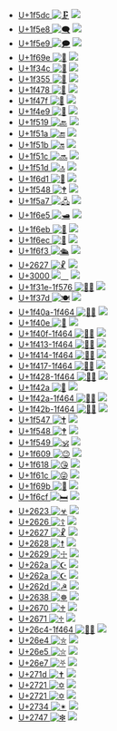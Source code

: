  * [U+1f5dc ![&#x1f5dc;][1f5dc.png]][1f5dc.svg] ![][1f5dc.e1] 
 * [U+1f5e8 ![&#x1f5e8;][1f5e8.png]][1f5e8.svg] ![][1f5e8.e1] 
 * [U+1f5e9 ![&#x1f5e9;][1f5e9.png]][1f5e9.svg] ![][1f5e9.e1] 
 * [U+1f69e ![&#x1f69e;][1f69e.png]][1f69e.svg] ![][1f69e.e1] 
 * [U+1f34c ![&#x1f34c;][1f34c.png]][1f34c.svg] ![][1f34c.e1] 
 * [U+1f355 ![&#x1f355;][1f355.png]][1f355.svg] ![][1f355.e1] 
 * [U+1f478 ![&#x1f478;][1f478.png]][1f478.svg] ![][1f478.e1] 
 * [U+1f47f ![&#x1f47f;][1f47f.png]][1f47f.svg] ![][1f47f.e1] 
 * [U+1f4e9 ![&#x1f4e9;][1f4e9.png]][1f4e9.svg] ![][1f4e9.e1] 
 * [U+1f519 ![&#x1f519;][1f519.png]][1f519.svg] ![][1f519.e1] 
 * [U+1f51a ![&#x1f51a;][1f51a.png]][1f51a.svg] ![][1f51a.e1] 
 * [U+1f51b ![&#x1f51b;][1f51b.png]][1f51b.svg] ![][1f51b.e1] 
 * [U+1f51c ![&#x1f51c;][1f51c.png]][1f51c.svg] ![][1f51c.e1] 
 * [U+1f51d ![&#x1f51d;][1f51d.png]][1f51d.svg] ![][1f51d.e1] 
 * [U+1f6d1 ![&#x1f6d1;][1f6d1.png]][1f6d1.svg] ![][1f6d1.e1] 
 * [U+1f548 ![&#x1f548;][1f548.png]][1f548.svg] ![][1f548.e1] 
 * [U+1f5a7 ![&#x1f5a7;][1f5a7.png]][1f5a7.svg] ![][1f5a7.e1] 
 * [U+1f6e5 ![&#x1f6e5;][1f6e5.png]][1f6e5.svg] ![][1f6e5.e1] 
 * [U+1f6eb ![&#x1f6eb;][1f6eb.png]][1f6eb.svg] ![][1f6eb.e1] 
 * [U+1f6ec ![&#x1f6ec;][1f6ec.png]][1f6ec.svg] ![][1f6ec.e1] 
 * [U+1f6f3 ![&#x1f6f3;][1f6f3.png]][1f6f3.svg] ![][1f6f3.e1] 
 * [U+2627 ![&#x2627;][2627.png]][2627.svg] ![][2627.e1] 
 * [U+3000 ![&#x3000;][3000.png]][3000.svg] ![][3000.e1] 
 * [U+1f31e-1f576 ![&#x1f31e;&zwj;&#x1f576;][1f31e-1f576.png]][1f31e-1f576.svg] ![][1f31e-1f576.e1] 
 * [U+1f37d ![&#x1f37d;][1f37d.png]][1f37d.svg] ![][1f37d.e1] 
 * [U+1f40a-1f464 ![&#x1f40a;&zwj;&#x1f464;][1f40a-1f464.png]][1f40a-1f464.svg] ![][1f40a-1f464.e1] 
 * [U+1f40e ![&#x1f40e;][1f40e.png]][1f40e.svg] ![][1f40e.e1] 
 * [U+1f40f-1f464 ![&#x1f40f;&zwj;&#x1f464;][1f40f-1f464.png]][1f40f-1f464.svg] ![][1f40f-1f464.e1] 
 * [U+1f413-1f464 ![&#x1f413;&zwj;&#x1f464;][1f413-1f464.png]][1f413-1f464.svg] ![][1f413-1f464.e1] 
 * [U+1f414-1f464 ![&#x1f414;&zwj;&#x1f464;][1f414-1f464.png]][1f414-1f464.svg] ![][1f414-1f464.e1] 
 * [U+1f417-1f464 ![&#x1f417;&zwj;&#x1f464;][1f417-1f464.png]][1f417-1f464.svg] ![][1f417-1f464.e1] 
 * [U+1f428-1f464 ![&#x1f428;&zwj;&#x1f464;][1f428-1f464.png]][1f428-1f464.svg] ![][1f428-1f464.e1] 
 * [U+1f42a ![&#x1f42a;][1f42a.png]][1f42a.svg] ![][1f42a.e1] 
 * [U+1f42a-1f464 ![&#x1f42a;&zwj;&#x1f464;][1f42a-1f464.png]][1f42a-1f464.svg] ![][1f42a-1f464.e1] 
 * [U+1f42b-1f464 ![&#x1f42b;&zwj;&#x1f464;][1f42b-1f464.png]][1f42b-1f464.svg] ![][1f42b-1f464.e1] 
 * [U+1f547 ![&#x1f547;][1f547.png]][1f547.svg] ![][1f547.e1] 
 * [U+1f548 ![&#x1f548;][1f548.png]][1f548.svg] ![][1f548.e1] 
 * [U+1f549 ![&#x1f549;][1f549.png]][1f549.svg] ![][1f549.e1] 
 * [U+1f609 ![&#x1f609;][1f609.png]][1f609.svg] ![][1f609.e1] 
 * [U+1f618 ![&#x1f618;][1f618.png]][1f618.svg] ![][1f618.e1] 
 * [U+1f61c ![&#x1f61c;][1f61c.png]][1f61c.svg] ![][1f61c.e1] 
 * [U+1f69b ![&#x1f69b;][1f69b.png]][1f69b.svg] ![][1f69b.e1] 
 * [U+1f6cf ![&#x1f6cf;][1f6cf.png]][1f6cf.svg] ![][1f6cf.e1] 
 * [U+2623 ![&#x2623;][2623.png]][2623.svg] ![][2623.e1] 
 * [U+2626 ![&#x2626;][2626.png]][2626.svg] ![][2626.e1] 
 * [U+2627 ![&#x2627;][2627.png]][2627.svg] ![][2627.e1] 
 * [U+2628 ![&#x2628;][2628.png]][2628.svg] ![][2628.e1] 
 * [U+2629 ![&#x2629;][2629.png]][2629.svg] ![][2629.e1] 
 * [U+262a ![&#x262a;][262a.png]][262a.svg] ![][262a.e1] 
 * [U+262a ![&#x262a;][262a.png]][262a.svg] ![][262a.e1] 
 * [U+262d ![&#x262d;][262d.png]][262d.svg] ![][262d.e1] 
 * [U+2638 ![&#x2638;][2638.png]][2638.svg] ![][2638.e1] 
 * [U+2670 ![&#x2670;][2670.png]][2670.svg] ![][2670.e1] 
 * [U+2671 ![&#x2671;][2671.png]][2671.svg] ![][2671.e1] 
 * [U+26c4-1f464 ![&#x26c4;&zwj;&#x1f464;][26c4-1f464.png]][26c4-1f464.svg] ![][26c4-1f464.e1] 
 * [U+26e4 ![&#x26e4;][26e4.png]][26e4.svg] ![][26e4.e1] 
 * [U+26e5 ![&#x26e5;][26e5.png]][26e5.svg] ![][26e5.e1] 
 * [U+26e7 ![&#x26e7;][26e7.png]][26e7.svg] ![][26e7.e1] 
 * [U+271d ![&#x271d;][271d.png]][271d.svg] ![][271d.e1] 
 * [U+2721 ![&#x2721;][2721.png]][2721.svg] ![][2721.e1] 
 * [U+2721 ![&#x2721;][2721.png]][2721.svg] ![][2721.e1] 
 * [U+2734 ![&#x2734;][2734.png]][2734.svg] ![][2734.e1] 
 * [U+2747 ![&#x2747;][2747.png]][2747.svg] ![][2747.e1] 

[1f31e-1f576.e1]: https://rawgit.com/emojione/emojione/2.2.7/assets/png/1f31e-1f576.png 
[1f31e-1f576.png]: https://rawgit.com/emojitwo/emojitwo/master/png/1f31e-1f576.png 
[1f31e-1f576.svg]: https://github.com/EmojiTwo/emojitwo/blob/master/svg/1f31e-1f576.svg 
[1f34c.e1]: https://rawgit.com/emojione/emojione/2.2.7/assets/png/1f34c.png 
[1f34c.png]: https://rawgit.com/emojitwo/emojitwo/master/png/1f34c.png 
[1f34c.svg]: https://github.com/EmojiTwo/emojitwo/blob/master/svg/1f34c.svg 
[1f355.e1]: https://rawgit.com/emojione/emojione/2.2.7/assets/png/1f355.png 
[1f355.png]: https://rawgit.com/emojitwo/emojitwo/master/png/1f355.png 
[1f355.svg]: https://github.com/EmojiTwo/emojitwo/blob/master/svg/1f355.svg 
[1f37d.e1]: https://rawgit.com/emojione/emojione/2.2.7/assets/png/1f37d.png 
[1f37d.png]: https://rawgit.com/emojitwo/emojitwo/master/png/1f37d.png 
[1f37d.svg]: https://github.com/EmojiTwo/emojitwo/blob/master/svg/1f37d.svg 
[1f40a-1f464.e1]: https://rawgit.com/emojione/emojione/2.2.7/assets/png/1f40a-1f464.png 
[1f40a-1f464.png]: https://rawgit.com/emojitwo/emojitwo/master/png/1f40a-1f464.png 
[1f40a-1f464.svg]: https://github.com/EmojiTwo/emojitwo/blob/master/svg/1f40a-1f464.svg 
[1f40e.e1]: https://rawgit.com/emojione/emojione/2.2.7/assets/png/1f40e.png 
[1f40e.png]: https://rawgit.com/emojitwo/emojitwo/master/png/1f40e.png 
[1f40e.svg]: https://github.com/EmojiTwo/emojitwo/blob/master/svg/1f40e.svg 
[1f40f-1f464.e1]: https://rawgit.com/emojione/emojione/2.2.7/assets/png/1f40f-1f464.png 
[1f40f-1f464.png]: https://rawgit.com/emojitwo/emojitwo/master/png/1f40f-1f464.png 
[1f40f-1f464.svg]: https://github.com/EmojiTwo/emojitwo/blob/master/svg/1f40f-1f464.svg 
[1f413-1f464.e1]: https://rawgit.com/emojione/emojione/2.2.7/assets/png/1f413-1f464.png 
[1f413-1f464.png]: https://rawgit.com/emojitwo/emojitwo/master/png/1f413-1f464.png 
[1f413-1f464.svg]: https://github.com/EmojiTwo/emojitwo/blob/master/svg/1f413-1f464.svg 
[1f414-1f464.e1]: https://rawgit.com/emojione/emojione/2.2.7/assets/png/1f414-1f464.png 
[1f414-1f464.png]: https://rawgit.com/emojitwo/emojitwo/master/png/1f414-1f464.png 
[1f414-1f464.svg]: https://github.com/EmojiTwo/emojitwo/blob/master/svg/1f414-1f464.svg 
[1f417-1f464.e1]: https://rawgit.com/emojione/emojione/2.2.7/assets/png/1f417-1f464.png 
[1f417-1f464.png]: https://rawgit.com/emojitwo/emojitwo/master/png/1f417-1f464.png 
[1f417-1f464.svg]: https://github.com/EmojiTwo/emojitwo/blob/master/svg/1f417-1f464.svg 
[1f428-1f464.e1]: https://rawgit.com/emojione/emojione/2.2.7/assets/png/1f428-1f464.png 
[1f428-1f464.png]: https://rawgit.com/emojitwo/emojitwo/master/png/1f428-1f464.png 
[1f428-1f464.svg]: https://github.com/EmojiTwo/emojitwo/blob/master/svg/1f428-1f464.svg 
[1f42a-1f464.e1]: https://rawgit.com/emojione/emojione/2.2.7/assets/png/1f42a-1f464.png 
[1f42a-1f464.png]: https://rawgit.com/emojitwo/emojitwo/master/png/1f42a-1f464.png 
[1f42a-1f464.svg]: https://github.com/EmojiTwo/emojitwo/blob/master/svg/1f42a-1f464.svg 
[1f42a.e1]: https://rawgit.com/emojione/emojione/2.2.7/assets/png/1f42a.png 
[1f42a.png]: https://rawgit.com/emojitwo/emojitwo/master/png/1f42a.png 
[1f42a.svg]: https://github.com/EmojiTwo/emojitwo/blob/master/svg/1f42a.svg 
[1f42b-1f464.e1]: https://rawgit.com/emojione/emojione/2.2.7/assets/png/1f42b-1f464.png 
[1f42b-1f464.png]: https://rawgit.com/emojitwo/emojitwo/master/png/1f42b-1f464.png 
[1f42b-1f464.svg]: https://github.com/EmojiTwo/emojitwo/blob/master/svg/1f42b-1f464.svg 
[1f478.e1]: https://rawgit.com/emojione/emojione/2.2.7/assets/png/1f478.png 
[1f478.png]: https://rawgit.com/emojitwo/emojitwo/master/png/1f478.png 
[1f478.svg]: https://github.com/EmojiTwo/emojitwo/blob/master/svg/1f478.svg 
[1f47f.e1]: https://rawgit.com/emojione/emojione/2.2.7/assets/png/1f47f.png 
[1f47f.png]: https://rawgit.com/emojitwo/emojitwo/master/png/1f47f.png 
[1f47f.svg]: https://github.com/EmojiTwo/emojitwo/blob/master/svg/1f47f.svg 
[1f4e9.e1]: https://rawgit.com/emojione/emojione/2.2.7/assets/png/1f4e9.png 
[1f4e9.png]: https://rawgit.com/emojitwo/emojitwo/master/png/1f4e9.png 
[1f4e9.svg]: https://github.com/EmojiTwo/emojitwo/blob/master/svg/1f4e9.svg 
[1f519.e1]: https://rawgit.com/emojione/emojione/2.2.7/assets/png/1f519.png 
[1f519.png]: https://rawgit.com/emojitwo/emojitwo/master/png/1f519.png 
[1f519.svg]: https://github.com/EmojiTwo/emojitwo/blob/master/svg/1f519.svg 
[1f51a.e1]: https://rawgit.com/emojione/emojione/2.2.7/assets/png/1f51a.png 
[1f51a.png]: https://rawgit.com/emojitwo/emojitwo/master/png/1f51a.png 
[1f51a.svg]: https://github.com/EmojiTwo/emojitwo/blob/master/svg/1f51a.svg 
[1f51b.e1]: https://rawgit.com/emojione/emojione/2.2.7/assets/png/1f51b.png 
[1f51b.png]: https://rawgit.com/emojitwo/emojitwo/master/png/1f51b.png 
[1f51b.svg]: https://github.com/EmojiTwo/emojitwo/blob/master/svg/1f51b.svg 
[1f51c.e1]: https://rawgit.com/emojione/emojione/2.2.7/assets/png/1f51c.png 
[1f51c.png]: https://rawgit.com/emojitwo/emojitwo/master/png/1f51c.png 
[1f51c.svg]: https://github.com/EmojiTwo/emojitwo/blob/master/svg/1f51c.svg 
[1f51d.e1]: https://rawgit.com/emojione/emojione/2.2.7/assets/png/1f51d.png 
[1f51d.png]: https://rawgit.com/emojitwo/emojitwo/master/png/1f51d.png 
[1f51d.svg]: https://github.com/EmojiTwo/emojitwo/blob/master/svg/1f51d.svg 
[1f547.e1]: https://rawgit.com/emojione/emojione/2.2.7/assets/png/1f547.png 
[1f547.png]: https://rawgit.com/emojitwo/emojitwo/master/png/1f547.png 
[1f547.svg]: https://github.com/EmojiTwo/emojitwo/blob/master/svg/1f547.svg 
[1f548.e1]: https://rawgit.com/emojione/emojione/2.2.7/assets/png/1f548.png 
[1f548.e1]: https://rawgit.com/emojione/emojione/2.2.7/assets/png/1f548.png 
[1f548.png]: https://rawgit.com/emojitwo/emojitwo/master/png/1f548.png 
[1f548.png]: https://rawgit.com/emojitwo/emojitwo/master/png/1f548.png 
[1f548.svg]: https://github.com/EmojiTwo/emojitwo/blob/master/svg/1f548.svg 
[1f548.svg]: https://github.com/EmojiTwo/emojitwo/blob/master/svg/1f548.svg 
[1f549.e1]: https://rawgit.com/emojione/emojione/2.2.7/assets/png/1f549.png 
[1f549.png]: https://rawgit.com/emojitwo/emojitwo/master/png/1f549.png 
[1f549.svg]: https://github.com/EmojiTwo/emojitwo/blob/master/svg/1f549.svg 
[1f5a7.e1]: https://rawgit.com/emojione/emojione/2.2.7/assets/png/1f5a7.png 
[1f5a7.png]: https://rawgit.com/emojitwo/emojitwo/master/png/1f5a7.png 
[1f5a7.svg]: https://github.com/EmojiTwo/emojitwo/blob/master/svg/1f5a7.svg 
[1f5dc.e1]: https://rawgit.com/emojione/emojione/2.2.7/assets/png/1f5dc.png 
[1f5dc.png]: https://rawgit.com/emojitwo/emojitwo/master/png/1f5dc.png 
[1f5dc.svg]: https://github.com/EmojiTwo/emojitwo/blob/master/svg/1f5dc.svg 
[1f5e8.e1]: https://rawgit.com/emojione/emojione/2.2.7/assets/png/1f5e8.png 
[1f5e8.png]: https://rawgit.com/emojitwo/emojitwo/master/png/1f5e8.png 
[1f5e8.svg]: https://github.com/EmojiTwo/emojitwo/blob/master/svg/1f5e8.svg 
[1f5e9.e1]: https://rawgit.com/emojione/emojione/2.2.7/assets/png/1f5e9.png 
[1f5e9.png]: https://rawgit.com/emojitwo/emojitwo/master/png/1f5e9.png 
[1f5e9.svg]: https://github.com/EmojiTwo/emojitwo/blob/master/svg/1f5e9.svg 
[1f609.e1]: https://rawgit.com/emojione/emojione/2.2.7/assets/png/1f609.png 
[1f609.png]: https://rawgit.com/emojitwo/emojitwo/master/png/1f609.png 
[1f609.svg]: https://github.com/EmojiTwo/emojitwo/blob/master/svg/1f609.svg 
[1f618.e1]: https://rawgit.com/emojione/emojione/2.2.7/assets/png/1f618.png 
[1f618.png]: https://rawgit.com/emojitwo/emojitwo/master/png/1f618.png 
[1f618.svg]: https://github.com/EmojiTwo/emojitwo/blob/master/svg/1f618.svg 
[1f61c.e1]: https://rawgit.com/emojione/emojione/2.2.7/assets/png/1f61c.png 
[1f61c.png]: https://rawgit.com/emojitwo/emojitwo/master/png/1f61c.png 
[1f61c.svg]: https://github.com/EmojiTwo/emojitwo/blob/master/svg/1f61c.svg 
[1f69b.e1]: https://rawgit.com/emojione/emojione/2.2.7/assets/png/1f69b.png 
[1f69b.png]: https://rawgit.com/emojitwo/emojitwo/master/png/1f69b.png 
[1f69b.svg]: https://github.com/EmojiTwo/emojitwo/blob/master/svg/1f69b.svg 
[1f69e.e1]: https://rawgit.com/emojione/emojione/2.2.7/assets/png/1f69e.png 
[1f69e.png]: https://rawgit.com/emojitwo/emojitwo/master/png/1f69e.png 
[1f69e.svg]: https://github.com/EmojiTwo/emojitwo/blob/master/svg/1f69e.svg 
[1f6cf.e1]: https://rawgit.com/emojione/emojione/2.2.7/assets/png/1f6cf.png 
[1f6cf.png]: https://rawgit.com/emojitwo/emojitwo/master/png/1f6cf.png 
[1f6cf.svg]: https://github.com/EmojiTwo/emojitwo/blob/master/svg/1f6cf.svg 
[1f6d1.e1]: https://rawgit.com/emojione/emojione/2.2.7/assets/png/1f6d1.png 
[1f6d1.png]: https://rawgit.com/emojitwo/emojitwo/master/png/1f6d1.png 
[1f6d1.svg]: https://github.com/EmojiTwo/emojitwo/blob/master/svg/1f6d1.svg 
[1f6e5.e1]: https://rawgit.com/emojione/emojione/2.2.7/assets/png/1f6e5.png 
[1f6e5.png]: https://rawgit.com/emojitwo/emojitwo/master/png/1f6e5.png 
[1f6e5.svg]: https://github.com/EmojiTwo/emojitwo/blob/master/svg/1f6e5.svg 
[1f6eb.e1]: https://rawgit.com/emojione/emojione/2.2.7/assets/png/1f6eb.png 
[1f6eb.png]: https://rawgit.com/emojitwo/emojitwo/master/png/1f6eb.png 
[1f6eb.svg]: https://github.com/EmojiTwo/emojitwo/blob/master/svg/1f6eb.svg 
[1f6ec.e1]: https://rawgit.com/emojione/emojione/2.2.7/assets/png/1f6ec.png 
[1f6ec.png]: https://rawgit.com/emojitwo/emojitwo/master/png/1f6ec.png 
[1f6ec.svg]: https://github.com/EmojiTwo/emojitwo/blob/master/svg/1f6ec.svg 
[1f6f3.e1]: https://rawgit.com/emojione/emojione/2.2.7/assets/png/1f6f3.png 
[1f6f3.png]: https://rawgit.com/emojitwo/emojitwo/master/png/1f6f3.png 
[1f6f3.svg]: https://github.com/EmojiTwo/emojitwo/blob/master/svg/1f6f3.svg 
[2623.e1]: https://rawgit.com/emojione/emojione/2.2.7/assets/png/2623.png 
[2623.png]: https://rawgit.com/emojitwo/emojitwo/master/png/2623.png 
[2623.svg]: https://github.com/EmojiTwo/emojitwo/blob/master/svg/2623.svg 
[2626.e1]: https://rawgit.com/emojione/emojione/2.2.7/assets/png/2626.png 
[2626.png]: https://rawgit.com/emojitwo/emojitwo/master/png/2626.png 
[2626.svg]: https://github.com/EmojiTwo/emojitwo/blob/master/svg/2626.svg 
[2627.e1]: https://rawgit.com/emojione/emojione/2.2.7/assets/png/2627.png 
[2627.e1]: https://rawgit.com/emojione/emojione/2.2.7/assets/png/2627.png 
[2627.png]: https://rawgit.com/emojitwo/emojitwo/master/png/2627.png 
[2627.png]: https://rawgit.com/emojitwo/emojitwo/master/png/2627.png 
[2627.svg]: https://github.com/EmojiTwo/emojitwo/blob/master/svg/2627.svg 
[2627.svg]: https://github.com/EmojiTwo/emojitwo/blob/master/svg/2627.svg 
[2628.e1]: https://rawgit.com/emojione/emojione/2.2.7/assets/png/2628.png 
[2628.png]: https://rawgit.com/emojitwo/emojitwo/master/png/2628.png 
[2628.svg]: https://github.com/EmojiTwo/emojitwo/blob/master/svg/2628.svg 
[2629.e1]: https://rawgit.com/emojione/emojione/2.2.7/assets/png/2629.png 
[2629.png]: https://rawgit.com/emojitwo/emojitwo/master/png/2629.png 
[2629.svg]: https://github.com/EmojiTwo/emojitwo/blob/master/svg/2629.svg 
[262a.e1]: https://rawgit.com/emojione/emojione/2.2.7/assets/png/262a.png 
[262a.e1]: https://rawgit.com/emojione/emojione/2.2.7/assets/png/262a.png 
[262a.png]: https://rawgit.com/emojitwo/emojitwo/master/png/262a.png 
[262a.png]: https://rawgit.com/emojitwo/emojitwo/master/png/262a.png 
[262a.svg]: https://github.com/EmojiTwo/emojitwo/blob/master/svg/262a.svg 
[262a.svg]: https://github.com/EmojiTwo/emojitwo/blob/master/svg/262a.svg 
[262d.e1]: https://rawgit.com/emojione/emojione/2.2.7/assets/png/262d.png 
[262d.png]: https://rawgit.com/emojitwo/emojitwo/master/png/262d.png 
[262d.svg]: https://github.com/EmojiTwo/emojitwo/blob/master/svg/262d.svg 
[2638.e1]: https://rawgit.com/emojione/emojione/2.2.7/assets/png/2638.png 
[2638.png]: https://rawgit.com/emojitwo/emojitwo/master/png/2638.png 
[2638.svg]: https://github.com/EmojiTwo/emojitwo/blob/master/svg/2638.svg 
[2670.e1]: https://rawgit.com/emojione/emojione/2.2.7/assets/png/2670.png 
[2670.png]: https://rawgit.com/emojitwo/emojitwo/master/png/2670.png 
[2670.svg]: https://github.com/EmojiTwo/emojitwo/blob/master/svg/2670.svg 
[2671.e1]: https://rawgit.com/emojione/emojione/2.2.7/assets/png/2671.png 
[2671.png]: https://rawgit.com/emojitwo/emojitwo/master/png/2671.png 
[2671.svg]: https://github.com/EmojiTwo/emojitwo/blob/master/svg/2671.svg 
[26c4-1f464.e1]: https://rawgit.com/emojione/emojione/2.2.7/assets/png/26c4-1f464.png 
[26c4-1f464.png]: https://rawgit.com/emojitwo/emojitwo/master/png/26c4-1f464.png 
[26c4-1f464.svg]: https://github.com/EmojiTwo/emojitwo/blob/master/svg/26c4-1f464.svg 
[26e4.e1]: https://rawgit.com/emojione/emojione/2.2.7/assets/png/26e4.png 
[26e4.png]: https://rawgit.com/emojitwo/emojitwo/master/png/26e4.png 
[26e4.svg]: https://github.com/EmojiTwo/emojitwo/blob/master/svg/26e4.svg 
[26e5.e1]: https://rawgit.com/emojione/emojione/2.2.7/assets/png/26e5.png 
[26e5.png]: https://rawgit.com/emojitwo/emojitwo/master/png/26e5.png 
[26e5.svg]: https://github.com/EmojiTwo/emojitwo/blob/master/svg/26e5.svg 
[26e7.e1]: https://rawgit.com/emojione/emojione/2.2.7/assets/png/26e7.png 
[26e7.png]: https://rawgit.com/emojitwo/emojitwo/master/png/26e7.png 
[26e7.svg]: https://github.com/EmojiTwo/emojitwo/blob/master/svg/26e7.svg 
[271d.e1]: https://rawgit.com/emojione/emojione/2.2.7/assets/png/271d.png 
[271d.png]: https://rawgit.com/emojitwo/emojitwo/master/png/271d.png 
[271d.svg]: https://github.com/EmojiTwo/emojitwo/blob/master/svg/271d.svg 
[2721.e1]: https://rawgit.com/emojione/emojione/2.2.7/assets/png/2721.png 
[2721.e1]: https://rawgit.com/emojione/emojione/2.2.7/assets/png/2721.png 
[2721.png]: https://rawgit.com/emojitwo/emojitwo/master/png/2721.png 
[2721.png]: https://rawgit.com/emojitwo/emojitwo/master/png/2721.png 
[2721.svg]: https://github.com/EmojiTwo/emojitwo/blob/master/svg/2721.svg 
[2721.svg]: https://github.com/EmojiTwo/emojitwo/blob/master/svg/2721.svg 
[2734.e1]: https://rawgit.com/emojione/emojione/2.2.7/assets/png/2734.png 
[2734.png]: https://rawgit.com/emojitwo/emojitwo/master/png/2734.png 
[2734.svg]: https://github.com/EmojiTwo/emojitwo/blob/master/svg/2734.svg 
[2747.e1]: https://rawgit.com/emojione/emojione/2.2.7/assets/png/2747.png 
[2747.png]: https://rawgit.com/emojitwo/emojitwo/master/png/2747.png 
[2747.svg]: https://github.com/EmojiTwo/emojitwo/blob/master/svg/2747.svg 
[3000.e1]: https://rawgit.com/emojione/emojione/2.2.7/assets/png/3000.png 
[3000.png]: https://rawgit.com/emojitwo/emojitwo/master/png/3000.png 
[3000.svg]: https://github.com/EmojiTwo/emojitwo/blob/master/svg/3000.svg 